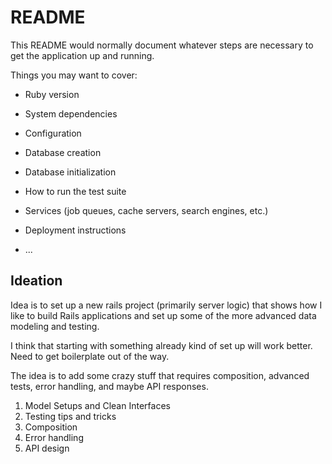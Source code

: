 # README

This README would normally document whatever steps are necessary to get the
application up and running.

Things you may want to cover:

* Ruby version

* System dependencies

* Configuration

* Database creation

* Database initialization

* How to run the test suite

* Services (job queues, cache servers, search engines, etc.)

* Deployment instructions

* ...


## Ideation

Idea is to set up a new rails project (primarily server logic) that shows how I like to build Rails applications and set up some of the more advanced data modeling and testing.

I think that starting with something already kind of set up will work better. Need to get boilerplate out of the way.

The idea is to add some crazy stuff that requires composition, advanced tests, error handling, and maybe API responses.

1. Model Setups and Clean Interfaces
2. Testing tips and tricks
3. Composition
4. Error handling
5. API design